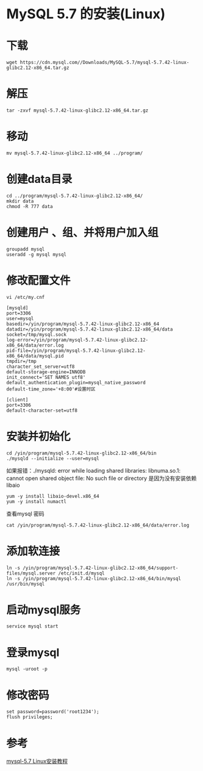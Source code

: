 <h1 style="font-size: 2.5em;"> MySQL 5.7 的安装(Linux)</h1>
 


# 下载
`````
wget https://cdn.mysql.com//Downloads/MySQL-5.7/mysql-5.7.42-linux-glibc2.12-x86_64.tar.gz
`````

# 解压
`````
tar -zxvf mysql-5.7.42-linux-glibc2.12-x86_64.tar.gz 
`````

# 移动
`````
mv mysql-5.7.42-linux-glibc2.12-x86_64 ../program/
`````

# 创建data目录
`````
cd ../program/mysql-5.7.42-linux-glibc2.12-x86_64/
mkdir data
chmod -R 777 data
`````

# 创建用户 、组、并将用户加入组
`````
groupadd mysql
useradd -g mysql mysql
`````

# 修改配置文件
`````
vi /etc/my.cnf
`````
`````
[mysqld]
port=3306
user=mysql
basedir=/yin/program/mysql-5.7.42-linux-glibc2.12-x86_64
datadir=/yin/program/mysql-5.7.42-linux-glibc2.12-x86_64/data
socket=/tmp/mysql.sock
log-error=/yin/program/mysql-5.7.42-linux-glibc2.12-x86_64/data/error.log
pid-file=/yin/program/mysql-5.7.42-linux-glibc2.12-x86_64/data/mysql.pid
tmpdir=/tmp
character_set_server=utf8
default-storage-engine=INNODB
init_connect='SET NAMES utf8'
default_authentication_plugin=mysql_native_password
default-time_zone='+8:00'#设置时区

[client]
port=3306
default-character-set=utf8
`````

# 安装并初始化
`````
cd /yin/program/mysql-5.7.42-linux-glibc2.12-x86_64/bin
./mysqld --initialize --user=mysql
`````
如果报错：./mysqld: error while loading shared libraries: libnuma.so.1: cannot open shared object file: No such file or directory
是因为没有安装依赖 libaio

``````
yum -y install libaio-devel.x86_64
yum -y install numactl
``````
查看mysql 密码
``````
cat /yin/program/mysql-5.7.42-linux-glibc2.12-x86_64/data/error.log
``````

# 添加软连接
``````
ln -s /yin/program/mysql-5.7.42-linux-glibc2.12-x86_64/support-files/mysql.server /etc/init.d/mysql
ln -s /yin/program/mysql-5.7.42-linux-glibc2.12-x86_64/bin/mysql /usr/bin/mysql
``````

# 启动mysql服务
``````
service mysql start
``````

# 登录mysql
``````
mysql -uroot -p
``````

# 修改密码
``````
set password=password('root1234');
flush privileges;
``````

# 参考
[mysql-5.7 Linux安装教程](https://blog.csdn.net/m0_64684588/article/details/121636825)
